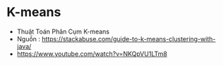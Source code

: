 # K-means
- Thuật Toán Phân Cụm K-means
- Nguồn : https://stackabuse.com/guide-to-k-means-clustering-with-java/
- https://www.youtube.com/watch?v=NKQpVU1LTm8
